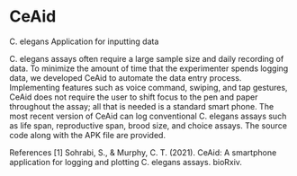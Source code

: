 # CeAid

C. elegans Application for inputting data

C. elegans assays often require a large sample size and daily recording of data. To minimize the amount
of time that the experimenter spends logging data, we developed CeAid to automate the data entry process.
Implementing features such as voice command, swiping, and tap gestures, CeAid does not require the user
to shift focus to the pen and paper throughout the assay; all that is needed is a standard smart phone. 
The most recent version of CeAid can log conventional C. elegans assays such as life span, reproductive
span, brood size, and choice assays. The source code along with the APK file are provided.

References
[1] Sohrabi, S., & Murphy, C. T. (2021). CeAid: A smartphone application for logging and plotting C. elegans assays. bioRxiv.
